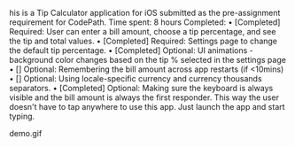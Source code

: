 his is a Tip Calculator application for iOS submitted as the pre-assignment requirement for CodePath.
Time spent: 8 hours
Completed:
	•	[Completed] Required: User can enter a bill amount, choose a tip percentage, and see the tip and total values.
	•	[Completed] Required: Settings page to change the default tip percentage.
	•	[Completed] Optional: UI animations - background color changes based on the tip % selected in the settings page
	•	[] Optional: Remembering the bill amount across app restarts (if <10mins)
	•	[] Optional: Using locale-specific currency and currency thousands separators.
	•	[Completed] Optional: Making sure the keyboard is always visible and the bill amount is always the first responder. This way the user doesn't have to tap anywhere to use this app. Just launch the app and start typing.

demo.gif
